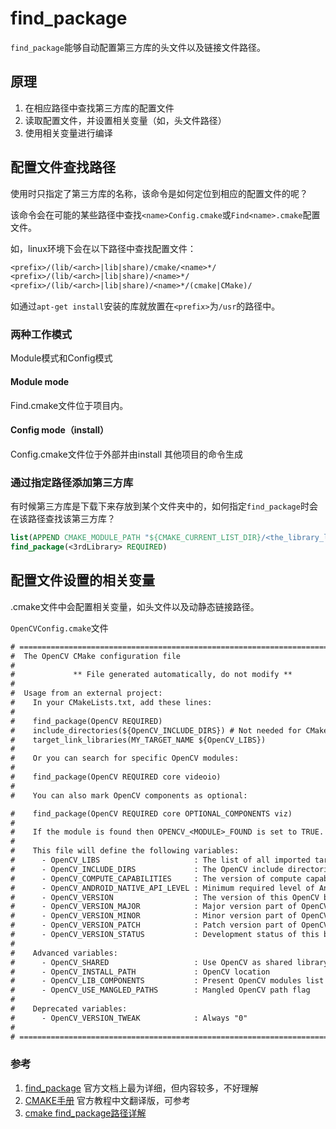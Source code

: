 # find_package

`find_package`能够自动配置第三方库的头文件以及链接文件路径。

## 原理

1. 在相应路径中查找第三方库的配置文件
2. 读取配置文件，并设置相关变量（如，头文件路径）
3. 使用相关变量进行编译

## 配置文件查找路径

使用时只指定了第三方库的名称，该命令是如何定位到相应的配置文件的呢？

该命令会在可能的某些路径中查找`<name>Config.cmake`或`Find<name>.cmake`配置文件。

如，linux环境下会在以下路径中查找配置文件：

``` txt
<prefix>/(lib/<arch>|lib|share)/cmake/<name>*/
<prefix>/(lib/<arch>|lib|share)/<name>*/
<prefix>/(lib/<arch>|lib|share)/<name>*/(cmake|CMake)/
```
如通过`apt-get install`安装的库就放置在`<prefix>`为`/usr`的路径中。

### 两种工作模式

Module模式和Config模式

#### Module mode

Find<package>.cmake文件位于项目内。

#### Config mode（install）
<package>Config.cmake文件位于外部并由install 其他项目的命令生成

### 通过指定路径添加第三方库

有时候第三方库是下载下来存放到某个文件夹中的，如何指定`find_package`时会在该路径查找该第三方库？

``` cmake
list(APPEND CMAKE_MODULE_PATH "${CMAKE_CURRENT_LIST_DIR}/<the_library_location>")
find_package(<3rdLibrary> REQUIRED)
```

## 配置文件设置的相关变量
.cmake文件中会配置相关变量，如头文件以及动静态链接路径。

`OpenCVConfig.cmake`文件

``` txt
# ===================================================================================
#  The OpenCV CMake configuration file
#
#             ** File generated automatically, do not modify **
#
#  Usage from an external project:
#    In your CMakeLists.txt, add these lines:
#
#    find_package(OpenCV REQUIRED)
#    include_directories(${OpenCV_INCLUDE_DIRS}) # Not needed for CMake >= 2.8.11
#    target_link_libraries(MY_TARGET_NAME ${OpenCV_LIBS})
#
#    Or you can search for specific OpenCV modules:
#
#    find_package(OpenCV REQUIRED core videoio)
#
#    You can also mark OpenCV components as optional:

#    find_package(OpenCV REQUIRED core OPTIONAL_COMPONENTS viz)
#
#    If the module is found then OPENCV_<MODULE>_FOUND is set to TRUE.
#
#    This file will define the following variables:
#      - OpenCV_LIBS                     : The list of all imported targets for OpenCV modules.
#      - OpenCV_INCLUDE_DIRS             : The OpenCV include directories.
#      - OpenCV_COMPUTE_CAPABILITIES     : The version of compute capability.
#      - OpenCV_ANDROID_NATIVE_API_LEVEL : Minimum required level of Android API.
#      - OpenCV_VERSION                  : The version of this OpenCV build: "3.3.1"
#      - OpenCV_VERSION_MAJOR            : Major version part of OpenCV_VERSION: "3"
#      - OpenCV_VERSION_MINOR            : Minor version part of OpenCV_VERSION: "3"
#      - OpenCV_VERSION_PATCH            : Patch version part of OpenCV_VERSION: "1"
#      - OpenCV_VERSION_STATUS           : Development status of this build: "-dev"
#
#    Advanced variables:
#      - OpenCV_SHARED                   : Use OpenCV as shared library
#      - OpenCV_INSTALL_PATH             : OpenCV location
#      - OpenCV_LIB_COMPONENTS           : Present OpenCV modules list
#      - OpenCV_USE_MANGLED_PATHS        : Mangled OpenCV path flag
#
#    Deprecated variables:
#      - OpenCV_VERSION_TWEAK            : Always "0"
#
# ===================================================================================

```



### 参考
1. [find_package](https://cmake.org/cmake/help/v3.5/command/find_package.html)
   官方文档上最为详细，但内容较多，不好理解
2. [CMAKE手册](https://www.zybuluo.com/khan-lau/note/254724)
   官方教程中文翻译版，可参考
3. [cmake find_package路径详解](https://zhuanlan.zhihu.com/p/50829542)



